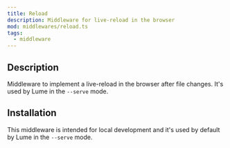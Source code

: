 ```yaml
---
title: Reload
description: Middleware for live-reload in the browser
mod: middlewares/reload.ts
tags:
  - middleware
---
```


## Description

Middleware to implement a live-reload in the browser after file changes. It's
used by Lume in the `--serve` mode.

## Installation

This middleware is intended for local development and it's used by default by
Lume in the `--serve` mode.
